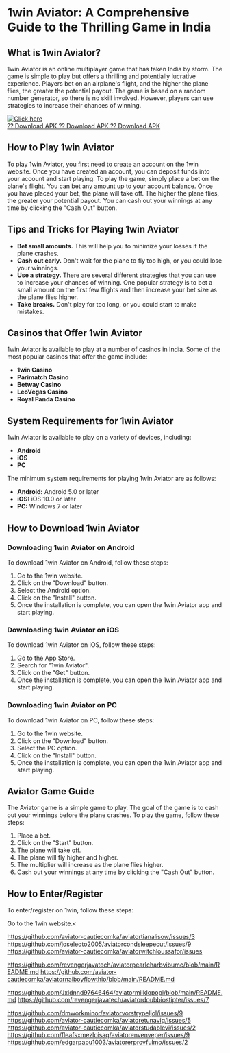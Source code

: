 # 1win Aviator: A Comprehensive Guide to the Thrilling Game in India

## What is 1win Aviator?

1win Aviator is an online multiplayer game that has taken India by
storm. The game is simple to play but offers a thrilling and potentially
lucrative experience. Players bet on an airplane\'s flight, and the
higher the plane flies, the greater the potential payout. The game is
based on a random number generator, so there is no skill involved.
However, players can use strategies to increase their chances of
winning.

[![Click
here](https://readscoops.com/wp-content/uploads/2023/03/Readscoop-aviator-1-1.jpg)](https://traff.sbs/deff)\
[?? Download APK ?? Download APK ?? Download
APK](https://traff.sbs/deff)

## How to Play 1win Aviator

To play 1win Aviator, you first need to create an account on the 1win
website. Once you have created an account, you can deposit funds into
your account and start playing. To play the game, simply place a bet on
the plane\'s flight. You can bet any amount up to your account balance.
Once you have placed your bet, the plane will take off. The higher the
plane flies, the greater your potential payout. You can cash out your
winnings at any time by clicking the "Cash Out" button.

## Tips and Tricks for Playing 1win Aviator

-   **Bet small amounts.** This will help you to minimize your losses if
    the plane crashes.
-   **Cash out early.** Don\'t wait for the plane to fly too high, or
    you could lose your winnings.
-   **Use a strategy.** There are several different strategies that you
    can use to increase your chances of winning. One popular strategy is
    to bet a small amount on the first few flights and then increase
    your bet size as the plane flies higher.
-   **Take breaks.** Don\'t play for too long, or you could start to
    make mistakes.

## Casinos that Offer 1win Aviator

1win Aviator is available to play at a number of casinos in India. Some
of the most popular casinos that offer the game include:

-   **1win Casino**
-   **Parimatch Casino**
-   **Betway Casino**
-   **LeoVegas Casino**
-   **Royal Panda Casino**

## System Requirements for 1win Aviator

1win Aviator is available to play on a variety of devices, including:

-   **Android**
-   **iOS**
-   **PC**

The minimum system requirements for playing 1win Aviator are as follows:

-   **Android:** Android 5.0 or later
-   **iOS:** iOS 10.0 or later
-   **PC:** Windows 7 or later

## How to Download 1win Aviator

### Downloading 1win Aviator on Android

To download 1win Aviator on Android, follow these steps:

1.  Go to the 1win website.
2.  Click on the "Download" button.
3.  Select the Android option.
4.  Click on the "Install" button.
5.  Once the installation is complete, you can open the 1win Aviator app
    and start playing.

### Downloading 1win Aviator on iOS

To download 1win Aviator on iOS, follow these steps:

1.  Go to the App Store.
2.  Search for "1win Aviator".
3.  Click on the "Get" button.
4.  Once the installation is complete, you can open the 1win Aviator app
    and start playing.

### Downloading 1win Aviator on PC

To download 1win Aviator on PC, follow these steps:

1.  Go to the 1win website.
2.  Click on the "Download" button.
3.  Select the PC option.
4.  Click on the "Install" button.
5.  Once the installation is complete, you can open the 1win Aviator app
    and start playing.

## Aviator Game Guide

The Aviator game is a simple game to play. The goal of the game is to
cash out your winnings before the plane crashes. To play the game,
follow these steps:

1.  Place a bet.
2.  Click on the "Start" button.
3.  The plane will take off.
4.  The plane will fly higher and higher.
5.  The multiplier will increase as the plane flies higher.
6.  Cash out your winnings at any time by clicking the "Cash Out"
    button.

## How to Enter/Register

To enter/register on 1win, follow these steps:

Go to the 1win website.\<

https://github.com/aviator-cautiecomka/aviatortianalisow/issues/3
https://github.com/joseleoto2005/aviatorcondsleepecut/issues/9
https://github.com/aviator-cautiecomka/aviatorwitchloussafor/issues

https://github.com/revengerjavatech/aviatorpearlcharbvibumc/blob/main/README.md
https://github.com/aviator-cautiecomka/aviatornaiboyflowthio/blob/main/README.md

https://github.com/Jxidnnd97646464/aviatormilklopopi/blob/main/README.md
https://github.com/revengerjavatech/aviatordoubbiostipter/issues/7

https://github.com/dmworkminor/aviatorvorstrypeljol/issues/9
https://github.com/aviator-cautiecomka/aviatoretunavig/issues/5
https://github.com/aviator-cautiecomka/aviatorstudablevi/issues/2
https://github.com/fleafsxmezloisaq/aviatorenvenveper/issues/9
https://github.com/edgarpapu1003/aviatorerprovfulmo/issues/2
